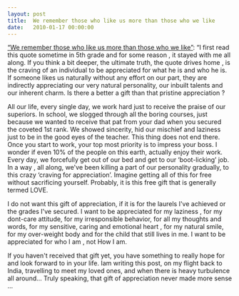 ```yaml
---
layout: post
title:  We remember those who like us more than those who we like
date:   2010-01-17 00:00:00
---
```

[“We remember those who like us more than those who we like”](http://narri7.blogspot.com/2009/12/we-remember-those-who-like-us-more-than.html): “I first read this quote sometime in 5th grade and for some reason , it stayed with me all along. If you think a bit deeper, the ultimate truth, the quote drives home , is the craving of an individual to be appreciated for what he is and who he is. If someone likes us naturally without any effort on our part, they are indirectly appreciating our very natural personality, our inbuilt talents and our inherent charm. Is there a better a gift than that pristine appreciation ?

All our life, every single day, we work hard just to receive the praise of our superiors. In school, we slogged through all the boring courses, just because we wanted to receive that pat from your dad when you secured the coveted 1st rank. We showed sincerity, hid our mischief and laziness just to be in the good eyes of the teacher. This thing does not end there. Once you start to work, your top most priority is to impress your boss. I wonder if even 10% of the people on this earth, actually enjoy their work. Every day, we forcefully get out of our bed and get to our ‘boot-licking’ job. In a way , all along, we've been killing a part of our personality gradually, to this crazy ‘craving for appreciation’. Imagine getting all of this for free without sacrificing yourself. Probably, it is this free gift that is generally termed LOVE.

I do not want this gift of appreciation, if it is for the laurels I've achieved or the grades I've secured. I want to be appreciated for my laziness , for my dont-care attitude, for my irresponsible behavior, for all my thoughts and words, for my sensitive, caring and emotional heart , for my natural smile, for my over-weight body and for the child that still lives in me. I want to be appreciated for who I am , not How I am.

If you haven't received that gift yet, you have something to really hope for and look forward to in your life. Iam writing this post, on my flight back to India, travelling to meet my loved ones, and when there is heavy turbulence all around… Truly speaking, that gift of appreciation never made more sense …
